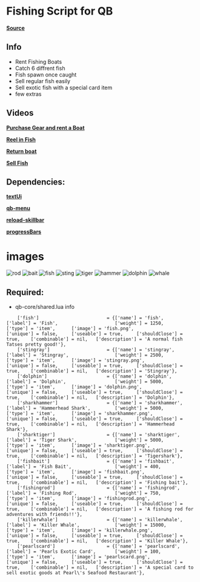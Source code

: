 # Fishing Script for QB

**[Source](https://github.com/Kuzkay/esx_AdvancedFishing)**

## Info
- Rent Fishing Boats 
- Catch 6 diffrent fish
- Fish spawn once caught
- Sell regular fish easily
- Sell exotic fish with a special card item
- few extras 

## Videos

**[Purchase Gear and rent a Boat](https://streamable.com/bymhyv)**

**[Reel in Fish](https://streamable.com/ml41rw)**

**[Return boat](https://streamable.com/ns3qeb)**

**[Sell Fish](https://streamable.com/5c8nm0)**



## Dependencies:
**[textUi](https://github.com/dojwun/textUi)**

**[qb-menu](https://github.com/qbcore-framework/qb-menu)**

**[reload-skillbar](https://github.com/Utinax/reload-skillbar)**

**[progressBars](https://drive.google.com/drive/folders/1uuxtWibJIZYx2yDY_7y4mnl5AbqDpSqt?usp=sharing)**

# images
![rod](https://i.imgur.com/2Btjjcy.png)
![bait](https://i.imgur.com/A4XBvDb.png)
![fish](https://i.imgur.com/kye5oAh.png)
![sting](https://i.imgur.com/KtUf7C6.png)
![tiger](https://i.imgur.com/L5Zi26u.png)
![hammer](https://i.imgur.com/SpDnz4O.png)
![dolphin](https://i.imgur.com/Pisfl7A.png)
![whale](https://i.imgur.com/iB9Ky68.png)


## Required:
- qb-core/shared.lua info
```
	['fish'] 			 		 	 = {['name'] = 'fish', 						['label'] = 'Fish',                     ['weight'] = 1250,      ['type'] = 'item',      ['image'] = 'fish.png',                 ['unique'] = false,     ['useable'] = true,     ['shouldClose'] = true,    ['combinable'] = nil,   ['description'] = 'A normal fish Tatses pretty good!'},
	['stingray'] 			     	 = {['name'] = 'stingray', 				    ['label'] = 'Stingray',            		['weight'] = 2500,      ['type'] = 'item',      ['image'] = 'stingray.png',         	['unique'] = false,     ['useable'] = true,     ['shouldClose'] = true,    ['combinable'] = nil,   ['description'] = 'Stingray'},
	['dolphin'] 			     	 = {['name'] = 'dolphin', 					['label'] = 'Dolphin',          		['weight'] = 5000,      ['type'] = 'item',      ['image'] = 'dolphin.png',       		['unique'] = false,     ['useable'] = true,     ['shouldClose'] = true,    ['combinable'] = nil,   ['description'] = 'Dolphin'},
	['sharkhammer'] 			     = {['name'] = 'sharkhammer', 				['label'] = 'Hammerhead Shark',         ['weight'] = 5000,      ['type'] = 'item',      ['image'] = 'sharkhammer.png',       	['unique'] = false,     ['useable'] = true,     ['shouldClose'] = true,    ['combinable'] = nil,   ['description'] = 'Hammerhead Shark'},
	['sharktiger'] 			     	 = {['name'] = 'sharktiger', 				['label'] = 'Tiger Shark',          	['weight'] = 5000,      ['type'] = 'item',      ['image'] = 'sharktiger.png',       	['unique'] = false,     ['useable'] = true,     ['shouldClose'] = true,    ['combinable'] = nil,   ['description'] = 'Tigershark'},
	['fishbait'] 			     	 = {['name'] = 'fishbait', 					['label'] = 'Fish Bait', 				['weight'] = 400, 		['type'] = 'item', 		['image'] = 'fishbait.png', 			['unique'] = false, 	['useable'] = true, 	['shouldClose'] = true,	   ['combinable'] = nil,   ['description'] = 'Fishing bait'},
	['fishingrod'] 			 		 = {['name'] = 'fishingrod', 				['label'] = 'Fishing Rod', 				['weight'] = 750, 		['type'] = 'item', 		['image'] = 'fishingrod.png', 			['unique'] = false, 	['useable'] = true, 	['shouldClose'] = true,	   ['combinable'] = nil,   ['description'] = 'A fishing rod for adventures with friends!!'},	
	['killerwhale'] 			 	 = {['name'] = 'killerwhale', 				['label'] = 'Killer Whale', 			['weight'] = 15000, 	['type'] = 'item', 		['image'] = 'killerwhale.png', 			['unique'] = false, 	['useable'] = true, 	['shouldClose'] = true,	   ['combinable'] = nil,   ['description'] = 'Killer Whale'},	
	['pearlscard'] 			 	 	 = {['name'] = 'pearlscard', 				['label'] = 'Pearls Exotic Card', 		['weight'] = 100, 		['type'] = 'item', 		['image'] = 'pearlscard.png', 			['unique'] = false, 	['useable'] = true, 	['shouldClose'] = true,	   ['combinable'] = nil,   ['description'] = 'A special card to sell exotic goods at Pearl\'s Seafood Restaurant'},	

 ``` 


